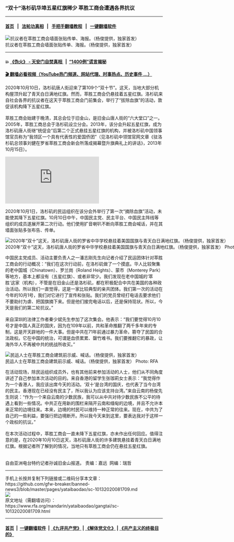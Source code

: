 ### “双十”洛杉矶华埠五星红旗稀少  萃胜工商会遭遇各界抗议
------------------------

#### [首页](https://github.com/gfw-breaker/banned-news3/blob/master/README.md) &nbsp;&nbsp;|&nbsp;&nbsp; [法轮功真相](https://github.com/begood0513/basic/blob/master/README.md)  &nbsp;&nbsp;|&nbsp;&nbsp; [手把手翻墙教程](https://github.com/gfw-breaker/guides/wiki)  &nbsp;&nbsp;|&nbsp;&nbsp; [一键翻墙软件](https://github.com/gfw-breaker/nogfw/blob/master/README.md)  



<div id="headerimg">
 <img alt="抗议者在萃胜工商会墙面张贴传单、海报。（杨俊提供，独家首发）" src="https://www.rfa.org/mandarin/yataibaodao/gangtai/sc-10132020081709.html/M1013-SC1.jpg/@@images/f1744a5c-6587-40c1-9caa-e5f8009b6108.jpeg" title="抗议者在萃胜工商会墙面张贴传单、海报。（杨俊提供，独家首发）"/>
 <div id="headerimgcontents">
  <div id="headerimgcaption">
   <span>
    抗议者在萃胜工商会墙面张贴传单、海报。（杨俊提供，独家首发）
   </span>
   <!-- zoomattribute -->
  </div>
  <!-- headerimgcaption -->
 </div>
 <!-- headerimagecontents -->
</div>

<hr/>


#### 💥 [《伪火》 - 天安门自焚真相 ](http://158.247.195.190:10000/videos/blog/weihuo.html)&nbsp; |&nbsp; [“1400例”谎言揭秘  ](http://158.247.195.190:10000/videos/blog/jiexi1400.html)

#### [ 🎬  翻墙必看视频（YouTube热门频道、网站代理、时事热点、历史事件 ...）](https://github.com/gfw-breaker/links/blob/master/banned.md)

<div id="storytext">
 <div>
  <div class="slot_header">
  </div>
 </div>
 <p>
 </p>
 <p>
  2020年10月10日，洛杉矶唐人街迎来了第109个“双十节”。这天，当地大部分机构屋顶升起了青天白日满地红旗。然而，萃胜工商会仍悬挂着五星红旗。洛杉矶来自社会各界的抗议者在这天于萃胜工商会门前集会，举行了“拔除血旗”的活动，敦促该机构降下五星红旗。
  <br/>
  <br/>
  萃胜工商会始建于晚清，其总会位于旧金山，是旧金山唐人街的“六大堂口”之一。2005年，萃胜工商总会于洛杉矶设立分会。2013年，该分会升起五星红旗，成为洛杉矶唐人街继“统促会”后第二个正式悬挂五星红旗的机构，并被洛杉矶中国领事馆官员称为“我领区一个具有代表性的爱国侨团”（见洛杉矶中领馆官网文章《驻洛杉矶总领事刘健在罗省萃胜工商会新会所落成揭幕暨升旗典礼上的讲话》，2013年10月15日）。
 </p>
 <p>
 </p>
 <p>
  <div id="story_inline_kaltura">
   <div class="videoWrapper">
    <iframe allow="autoplay *; fullscreen *; encrypted-media *" frameborder="0" id="kaltura_player_1561484210" src="https://cdnapisec.kaltura.com/p/1251832/sp/125183200/embedIframeJs/uiconf_id/44301381/partner_id/1251832?iframeembed=true&amp;playerId=kaltura_player_1561651056&amp;entry_id=1_29sggrt0">
    </iframe>
   </div>
  </div>
 </p>
 <p>
 </p>
 <p>
 </p>
 <p>
  2020年10月1日，洛杉矶的民运组织在该分会外举行了第一次“摘除血旗”活动，未能使其降下五星红旗。10月10日中午，中国民主党、民主平台、中国民主阵线等组织的成员遂展开第二次行动。他们使用扩音喇叭不断向萃胜工商会喊话，并在其墙面张贴多张布告、传单。
 </p>
 <p>
 </p>
 <p>
  <div class="image-inline captioned" style="width:1500px;">
   <div style="width:1500px;">
    <img alt="2020年“双十”这天，洛杉矶唐人街的罗省中华学校悬挂着美国国旗与青天白日满地红旗。（杨俊提供，独家首发）" src="https://www.rfa.org/mandarin/yataibaodao/gangtai/sc-10132020081709.html/M1013-SC2.jpg" title="2020年“双十”这天，洛杉矶唐人街的罗省中华学校悬挂着美国国旗与青天白日满地红旗。（杨俊提供，独家首发）"/>
   </div>
   <div class="image-caption">
    <span style="width:1500px;">
     2020年“双十”这天，洛杉矶唐人街的罗省中华学校悬挂着美国国旗与青天白日满地红旗。（杨俊提供，独家首发）
    </span>
    <span class="copyright">
     Photo: RFA
    </span>
   </div>
  </div>
 </p>
 <p>
  中国民主党成员、活动主要负责人之一潘志刚先生向记者介绍了民运团体针对萃胜工商会的行动概况：“我们在这次行动前，在洛杉矶做了一个摸底。华人比较聚集的老中国城（Chinatown）、罗兰岗（Roland Heights）、蒙市（Monterey Park）等地方，基本上都没有（五星红旗）、或者非常少。我们发现在老中国城的‘萃胜’这家（机构），不管是在旧金山还是洛杉矶，都在积极配合中共在美国的各种政治活动。所以我们一直觉得，这是一家比较典型的亲共团体。我们第一次的活动在今年的10月1号，我们对它进行了宣传和张贴。我们的党员曾经打电话去要求他们不要助纣为虐、把国旗摘下来。但是他们接完电话以后，还是保持现状。所以，今天是我们的第二轮抗议。”
  <br/>
  <br/>
  来自深圳的法律工作者秦少斌先生参加了这次集会。他表示：“我们要觉得10月10号才是中国人真正的国庆，因为在109年以前，共和革命推翻了两千多年来的专制，这是开天辟地的一件大事。但是中共在71年前通过暴力革命，篡夺了民国的合法政权。它在中国的统治，可谓是血债累累、罄竹难书。我们要推翻它的暴政，让海外华人不再被中共的统战所收买。”
 </p>
 <p>
 </p>
 <p>
  <div class="image-inline captioned" style="width:878px;">
   <div style="width:878px;">
    <img alt="民运人士在萃胜工商会建筑前示威、喊话。（杨俊提供，独家首发）" src="https://www.rfa.org/mandarin/yataibaodao/gangtai/sc-10132020081709.html/M1013-SC3.jpg" title="民运人士在萃胜工商会建筑前示威、喊话。（杨俊提供，独家首发）"/>
   </div>
   <div class="image-caption">
    <span style="width:878px;">
     民运人士在萃胜工商会建筑前示威、喊话。（杨俊提供，独家首发）
    </span>
    <span class="copyright">
     Photo: RFA
    </span>
   </div>
  </div>
 </p>
 <p>
  在活动现场，除民运组织成员外，也有其他前来参加活动的人士，他们从不同角度讲述了自己参加本次活动的目的。来自香港的留学生张珈莉女士表示：“我觉得作为一个香港人，我应该出席今天的活动。‘双十’是台湾的国庆，也代表了当今台湾的民主。香港现在已经没有民主了，所以我认为应该支持台湾。”来自云南的杨俊先生则说：“作为一个来自云南的少数民族，我可以从中共对待少数民族不公平的待遇上看到一些情况。中共正在用新的围栏来隔开云南和缅甸的边境，并且不允许本来正常的边境往来。本来，边境的村民可以维持一种正常的往来。现在，中共为了自己的一些利益，要强行把边境断开。所以我今天来到这里，要表达我对于这样一个政权的抗议。”
  <br/>
  <br/>
  在本次活动过程中，萃胜工商会一直未降下五星红旗，亦未作出任何回应。值得注意的是，在2020年10月10日这天，洛杉矶唐人街的许多建筑悬挂着青天白日满地红旗。根据记者所了解到的情况，当地只有萃胜工商会仍在悬挂五星红旗。
  <br/>
  <br/>
  <br/>
  自由亚洲电台特约记者孙诚旧金山报道。 责编：嘉远  网编：瑞哲
 </p>
</div>

<hr/>
手机上长按并复制下列链接或二维码分享本文章：<br/>
https://github.com/gfw-breaker/banned-news3/blob/master/pages/yataibaodao/sc-10132020081709.md <br/>
<a href='https://github.com/gfw-breaker/banned-news3/blob/master/pages/yataibaodao/sc-10132020081709.md'><img src='https://github.com/gfw-breaker/banned-news3/blob/master/pages/yataibaodao/sc-10132020081709.md.png'/></a> <br/>
原文地址（需翻墙访问）：https://www.rfa.org/mandarin/yataibaodao/gangtai/sc-10132020081709.html


------------------------
#### [首页](https://github.com/gfw-breaker/banned-news3/blob/master/README.md) &nbsp;|&nbsp; [一键翻墙软件](https://github.com/gfw-breaker/nogfw/blob/master/README.md) &nbsp;| [《九评共产党》](https://github.com/gfw-breaker/9ping.md/blob/master/README.md#九评之一评共产党是什么) | [《解体党文化》](https://github.com/gfw-breaker/jtdwh.md/blob/master/README.md) | [《共产主义的终极目的》](https://github.com/gfw-breaker/gczydzjmd.md/blob/master/README.md)


<img src='http://gfw-breaker.win/banned-news3/pages/yataibaodao/sc-10132020081709.md' width='0px' height='0px'/>